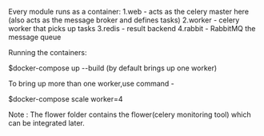 Every module runs as a container:
1.web - acts as the celery master here (also acts as the message broker and defines tasks)
2.worker - celery worker that picks up tasks
3.redis - result backend
4.rabbit - RabbitMQ the message queue

Running the containers:

$docker-compose up --build 
(by default brings up one worker)

To bring up more than one worker,use command - 

$docker-compose scale worker=4


Note : The flower folder contains the flower(celery monitoring tool) which can be integrated later.
